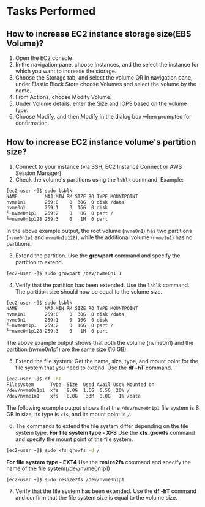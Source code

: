 # Tasks Performed
## How to increase EC2 instance storage size(EBS Volume)?
1. Open the EC2 console
2. In the navigation pane, choose Instances, and the select the instance for which you want to increase the storage.
3. Choose the Storage tab, and select the volume OR In navigation pane, under Elastic Block Store choose Volumes and select the volume by the name.
4. From Actions, choose Modify Volume.
5. Under Volume details, enter the Size and IOPS based on the volume type.
6. Choose Modify, and then Modify in the dialog box when prompted for confirmation.

## How to increase EC2 instance volume's partition size?
1. Connect to your instance (via SSH, EC2 Instance Connect or AWS Session Manager)
2. Check the volume's partitions using the `lsblk` command.
Example:
```bash
[ec2-user ~]$ sudo lsblk
NAME		  MAJ:MIN RM SIZE RO TYPE MOUNTPOINT
nvme1n1       259:0    0  30G  0 disk /data
nvme0n1       259:1    0  16G  0 disk
└─nvme0n1p1   259:2    0   8G  0 part /
└─nvme0n1p128 259:3    0   1M  0 part
```
In the above example output, the root volume (`nvme0n1`) has two partitions (`nvme0n1p1` and `nvme0n1p128`), while the additional volume (`nvme1n1`) has no partitions.

3. Extend the partition. Use the **growpart** command and specify the partition to extend.
```bash
[ec2-user ~]$ sudo growpart /dev/nvme0n1 1
```
4. Verify that the partition has been extended. Use the `lsblk` command. The partition size should now be equal to the volume size.
``` bash
[ec2-user ~]$ sudo lsblk
NAME          MAJ:MIN RM SIZE RO TYPE MOUNTPOINT
nvme1n1       259:0    0  30G  0 disk /data
nvme0n1       259:1    0  16G  0 disk
└─nvme0n1p1   259:2    0  16G  0 part /
└─nvme0n1p128 259:3    0   1M  0 part
```
The above example output shows that both the volume (nvme0n1) and the partition (nvme0n1p1) are the same size (16 GB).

5. Extend the file system: Get the name, size, type, and mount point for the file system that you need to extend. Use the **df -hT** command.
 ```  bash
[ec2-user ~]$ df -hT
Filesystem      Type  Size  Used Avail Use% Mounted on
/dev/nvme0n1p1  xfs   8.0G  1.6G  6.5G  20% /
/dev/nvme1n1    xfs   8.0G   33M  8.0G   1% /data
```
The following example output shows that the `/dev/nvme0n1p1` file system is 8 GB in size, its type is `xfs`, and its mount point is `/`.

6. The commands to extend the file system differ depending on the file system type.
**For file system type - XFS**
Use the **xfs_growfs** command and specify the mount point of the file system.
``` bash
[ec2-user ~]$ sudo xfs_growfs -d /
```
**For file system type - EXT4**
Use the **resize2fs** command and specify the name of the file system(/dev/nvme0n1p1)
``` bash
[ec2-user ~]$ sudo resize2fs /dev/nvme0n1p1
```
7. Verify that the file system has been extended. Use the **df -hT** command and confirm that the file system size is equal to the volume size.
